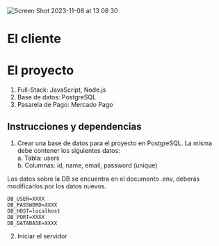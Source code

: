 ![Screen Shot 2023-11-08 at 13 08 30](https://github.com/CodeSystem2022/InfinityCode-4to-Semestre/assets/103860123/100f7ca1-0244-440f-89f4-fdee19bd6e9b)

# El cliente

# El proyecto 
1. Full-Stack: JavaScript, Node.js
2. Base de datos: PostgreSQL
3. Pasarela de Pago: Mercado Pago
## Instrucciones y dependencias
1. Crear una base de datos para el proyecto en PostgreSQL. La misma debe contener los siguientes datos:<br>
   a. Tabla: users<br>
   b. Columnas: id, name, email, password (unique)<br>

Los datos sobre la DB se encuentra en el documento .env, deberás modificarlos por los datos nuevos.<br>

```
DB_USER=XXXX
DB_PASSWORD=XXXX
DB_HOST=localhost
DB_PORT=XXXX
DB_DATABASE=XXXX
```
2. Iniciar el servidor



